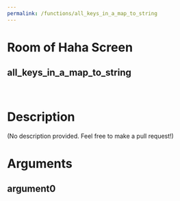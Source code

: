 ```yaml
---
permalink: /functions/all_keys_in_a_map_to_string
---
```

# Room of Haha Screen  
## all_keys_in_a_map_to_string  
&nbsp;  
# Description  
(No description provided. Feel free to make a pull request!) 
&nbsp;  
# Arguments
## argument0

&nbsp;  


